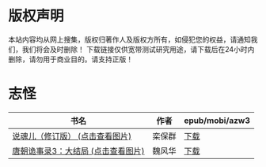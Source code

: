 # 版权声明

本站内容均从网上搜集，版权归著作人及版权方所有，如侵犯您的权益，请通知我们，我们将会及时删除！ 下载链接仅供宽带测试研究用途，请下载后在24小时内删除，请勿用于商业目的。请支持正版！

# 志怪

| 书名 | 作者 | epub/mobi/azw3 |
| --- | --- | --- |
| [说魂儿（修订版） (点击查看图片)](https://www.dushupai.com/attachment/2024/06/09/82df94ae64c389b3.jpg) | 栾保群 | [下载](https://url89.ctfile.com/f/31084289-1356987034-e97f8f?p=8866) |
| [唐朝诡事录3：大结局 (点击查看图片)](https://www.dushupai.com/attachment/2024/06/04/b03bd96ea49f3d2f.jpg) | 魏风华 | [下载](https://url89.ctfile.com/f/31084289-1357022287-27301b?p=8866) |
